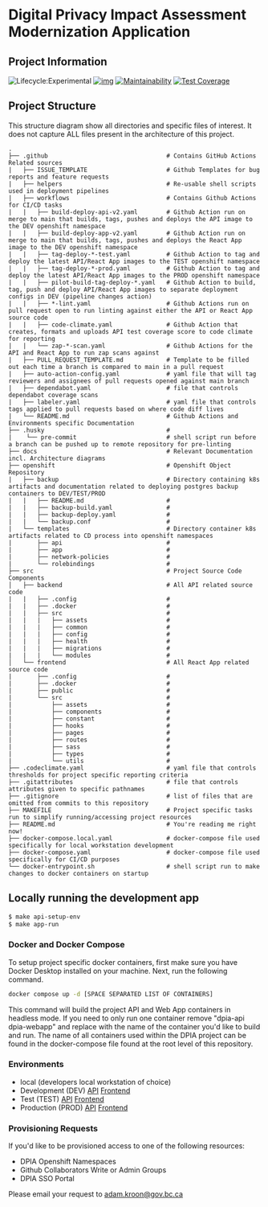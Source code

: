 # Digital Privacy Impact Assessment Modernization Application

## Project Information
![Lifecycle:Experimental](https://img.shields.io/badge/Lifecycle-Experimental-339999) [![img](https://img.shields.io/badge/Chat-on%20RocketChat-%230f95d0.svg)](https://chat.developer.gov.bc.ca/group/cirmo-dpia) [![Maintainability](https://api.codeclimate.com/v1/badges/93a4d760a14d759fff9c/maintainability)](https://codeclimate.com/github/bcgov/cirmo-dpia/maintainability) [![Test Coverage](https://api.codeclimate.com/v1/badges/93a4d760a14d759fff9c/test_coverage)](https://codeclimate.com/github/bcgov/cirmo-dpia/test_coverage)

## Project Structure

This structure diagram show all directories and specific files of interest. It does not capture ALL files present in the architecture of this project.

    .
    ├── .github                                 # Contains GitHub Actions Related sources
    |   ├── ISSUE_TEMPLATE                      # Github Templates for bug reports and feature requests
    |   ├── helpers                             # Re-usable shell scripts used in deployment pipelines
    |   ├── workflows                           # Contains Github Actions for CI/CD tasks
    |   |   ├── build-deploy-api-v2.yaml        # Github Action run on merge to main that builds, tags, pushes and deploys the API image to the DEV openshift namespace
    |   |   ├── build-deploy-app-v2.yaml        # Github Action run on merge to main that builds, tags, pushes and deploys the React App image to the DEV openshift namespace
    |   |   ├── tag-deploy-*-test.yaml          # Github Action to tag and deploy the latest API/React App images to the TEST openshift namespace
    |   |   ├── tag-deploy-*-prod.yaml          # Github Action to tag and deploy the latest API/React App images to the PROD openshift namespace
    |   |   ├── pilot-build-tag-deploy-*.yaml   # Github Action to build, tag, push and deploy API/React App images to separate deployment configs in DEV (pipeline changes action)
    |   |   ├── *-lint.yaml                     # Github Actions run on pull request open to run linting against either the API or React App source code
    |   |   ├── code-climate.yaml               # Github Action that creates, formats and uploads API test coverage score to code climate for reporting
    |   |   └── zap-*-scan.yaml                 # Github Actions for the API and React App to run zap scans against 
    |   ├── PULL_REQUEST_TEMPLATE.md            # Template to be filled out each time a branch is compared to main in a pull request
    |   ├── auto-action-config.yaml             # yaml file that will tag reviewers and assignees of pull requests opened against main branch
    |   ├── dependabot.yaml                     # file that controls dependabot coverage scans
    |   ├── labeler.yaml                        # yaml file that controls tags applied to pull requests based on where code diff lives  
    |   └── README.md                           # Github Actions and Environments specific Documentation 
    ├── .husky                                  #
    |    └── pre-commit                         # shell script run before a branch can be pushed up to remote repository for pre-linting  
    ├── docs                                    # Relevant Documentation incl. Architecture diagrams
    ├── openshift                               # Openshift Object Repository
    |   ├── backup                              # Directory containing k8s artifacts and documentation related to deploying postgres backup containers to DEV/TEST/PROD
    |   |   ├── README.md                       #
    |   |   ├── backup-build.yaml               #
    |   |   ├── backup-deploy.yaml              #
    |   |   └── backup.conf                     #
    |   └── templates                           # Directory container k8s artifacts related to CD process into openshift namespaces
    |       ├── api                             # 
    |       ├── app                             # 
    |       ├── network-policies                # 
    |       └── rolebindings                    # 
    ├── src                                     # Project Source Code Components
    │   ├── backend                             # All API related source code
    |   |   ├── .config                         #
    |   |   ├── .docker                         #
    |   |   ├── src                             #
    |   |   |   ├── assets                      #
    |   |   |   ├── common                      #
    |   |   |   ├── config                      #
    |   |   |   ├── health                      #
    |   |   |   ├── migrations                  #
    |   |   |   └── modules                     #
    │   └── frontend                            # All React App related source code
    |       ├── .config                         #
    |       ├── .docker                         #
    |       ├── public                          #
    |       └── src                             #
    |           ├── assets                      #
    |           ├── components                  #
    |           ├── constant                    #
    |           ├── hooks                       #
    |           ├── pages                       #
    |           ├── routes                      #
    |           ├── sass                        #
    |           ├── types                       #
    |           └── utils                       #
    ├── .codeclimate.yaml                       # yaml file that controls thresholds for project specific reporting criteria
    ├── .gitattributes                          # file that controls attributes given to specific pathnames
    ├── .gitignore                              # list of files that are omitted from commits to this repository
    ├── MAKEFILE                                # Project specific tasks run to simplify running/accessing project resources
    ├── README.md                               # You're reading me right now!
    ├── docker-compose.local.yaml               # docker-compose file used specifically for local workstation development
    ├── docker-compose.yaml                     # docker-compose file used specifically for CI/CD purposes
    └── docker-entrypoint.sh                    # shell script run to make changes to docker containers on startup

## Locally running the development app
```bash
$ make api-setup-env
$ make app-run
```

### Docker and Docker Compose

To setup project specific docker containers, first make sure you have Docker Desktop installed on your machine. Next, run the following command.

```bash
docker compose up -d [SPACE SEPARATED LIST OF CONTAINERS]
```
This command will build the project API and Web App containers in headless mode. If you need to only run one container remove "dpia-api dpia-webapp" and replace with
the name of the container you'd like to build and run. The name of all containers used within the DPIA project can be found in the docker-compose file found at the
root level of this repository.

### Environments
- local (developers local workstation of choice)
- Development (DEV)
    [API](https://dev.pia.gov.bc.ca/api/api-docs)
    [Frontend](https://dev.pia.gov.bc.ca/)
- Test (TEST)
    [API](https://test.pia.gov.bc.ca/api/api-docs)
    [Frontend](https://test.pia.gov.bc.ca/)
- Production (PROD)
    [API](https://pia.gov.bc.ca/api/api-docs)
    [Frontend](https://pia.gov.bc.ca/)

### Provisioning Requests

If you'd like to be provisioned access to one of the following resources:

- DPIA Openshift Namespaces
- Github Collaborators Write or Admin Groups
- DPIA SSO Portal

Please email your request to adam.kroon@gov.bc.ca
